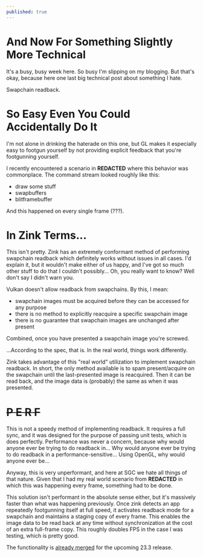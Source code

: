```yaml
---
published: true
---
```

# And Now For Something Slightly More Technical

It's a busy, busy week here. So busy I'm slipping on my blogging. But that's okay, because here one last big technical post about something I hate.

Swapchain readback.

# So Easy Even You Could Accidentally Do It
I'm not alone in drinking the haterade on this one, but GL makes it especially easy to footgun yourself by not providing explicit feedback that you're footgunning yourself.

I recently encountered a scenario in **REDACTED** where this behavior was commonplace. The command stream looked roughly like this:
* draw some stuff
* swapbuffers
* blitframebuffer

And this happened on every single frame (???).

# In Zink Terms...
This isn't pretty. Zink has an extremely conformant method of performing swapchain readback which definitely works without issues in all cases. I'd explain it, but it wouldn't make either of us happy, and I've got so much other stuff to do that I couldn't possibly... Oh, you really want to know? Well don't say I didn't warn you.

Vulkan doesn't allow readback from swapchains. By this, I mean:
* swapchain images must be acquired before they can be accessed for any purpose
* there is no method to explicitly reacquire a specific swapchain image
* there is no guarantee that swapchain images are unchanged after present

Combined, once you have presented a swapchain image you're screwed.

...According to the spec, that is. In the real world, things work differently.

Zink takes advantage of this "real world" utilization to implement swapchain readback. In short, the only method available is to spam present/acquire on the swapchain until the last-presented image is reacquired. Then it can be read back, and the image data is (probably) the same as when it was presented.

# ~~P E R F~~
This is not a speedy method of implementing readback. It requires a full sync, and it was designed for the purpose of passing unit tests, which is does perfectly. Performance was never a concern, because why would anyone ever be trying to do readback in... Why would anyone ever be trying to do readback in a performance-sensitive... Using OpenGL, why would anyone ever be...

Anyway, this is very unperformant, and here at SGC we hate all things of that nature. Given that I had my real world scenario from **REDACTED** in which this was happening every frame, something had to be done.

This solution isn't performant in the absolute sense either, but it's massively faster than what was happening previously. Once zink detects an app repeatedly footgunning itself at full speed, it activates readback mode for a swapchain and maintains a staging copy of every frame. This enables the image data to be read back at any time without synchronization at the cost of an extra full-frame copy. This roughly doubles FPS in the case I was testing, which is pretty good.

The functionality is [already merged](https://gitlab.freedesktop.org/mesa/mesa/-/merge_requests/25754) for the upcoming 23.3 release.

